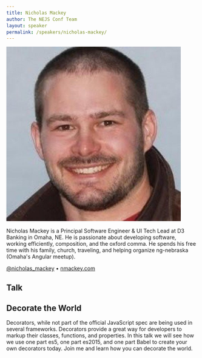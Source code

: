 ```yaml
---
title: Nicholas Mackey
author: The NEJS Conf Team
layout: speaker
permalink: /speakers/nicholas-mackey/
---
```


<p><div class="avatar speaker aspect-ratio"><img src="/assets/images/speakers/nicholas-mackey.jpg" alt="Nicholas Mackey"></div></p>

<p>Nicholas Mackey is a Principal Software Engineer &amp; UI Tech Lead at D3 Banking in Omaha, NE.  He is passionate about developing software, working efficiently, composition, and the oxford comma.  He spends his free time with his family, church, traveling, and helping organize ng-nebraska (Omaha's Angular meetup).</p>

<p class="align-center"><a href="https://twitter.com/nicholas_mackey">@nicholas_mackey</a> <span class="bullet">&bull;</span> <a href="http://nmackey.com/">nmackey.com</a></p>
</div>
</div><!-- .wrapper -->
</section>
<section class="section cf bg-yellow sm-padding" id="">
<div class="wrapper">
<h1 class="page-title">Talk</h1>
<div class="container content page-content speaker-container">
<h2>Decorate the World</h2>

<p>Decorators, while not part of the official JavaScript spec are being used in several frameworks. Decorators provide a great way for developers to markup their classes, functions, and properties. In this talk we will see how we use one part es5, one part es2015, and one part Babel to create your own decorators today. Join me and learn how you can decorate the world.</p>
